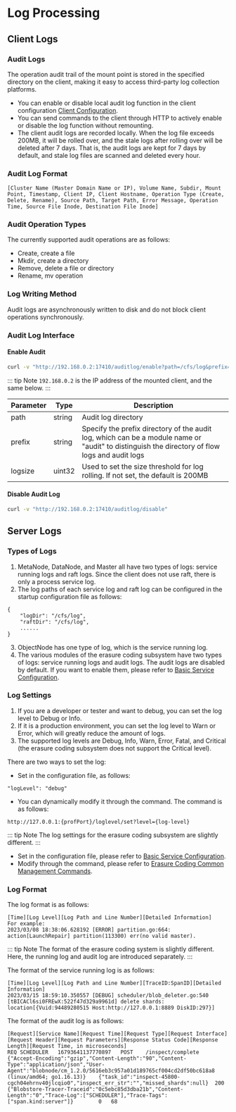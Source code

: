 # Log Processing

## Client Logs

### Audit Logs
The operation audit trail of the mount point is stored in the specified directory on the client, making it easy to access third-party log collection platforms.

- You can enable or disable local audit log function in the client configuration [Client Configuration](../maintenance/configs/client.md).
- You can send commands to the client through HTTP to actively enable or disable the log function without remounting.
- The client audit logs are recorded locally. When the log file exceeds 200MB, it will be rolled over, and the stale logs after rolling over will be deleted after 7 days. That is, the audit logs are kept for 7 days by default, and stale log files are scanned and deleted every hour.

### Audit Log Format

```text
[Cluster Name (Master Domain Name or IP), Volume Name, Subdir, Mount Point, Timestamp, Client IP, Client Hostname, Operation Type (Create, Delete, Rename), Source Path, Target Path, Error Message, Operation Time, Source File Inode, Destination File Inode]
```

### Audit Operation Types

The currently supported audit operations are as follows:

- Create, create a file
- Mkdir, create a directory
- Remove, delete a file or directory
- Rename, mv operation

### Log Writing Method

Audit logs are asynchronously written to disk and do not block client operations synchronously.

### Audit Log Interface

#### Enable Audit

```bash
curl -v "http://192.168.0.2:17410/auditlog/enable?path=/cfs/log&prefix=client2&logsize=1024"
```
::: tip Note
`192.168.0.2` is the IP address of the mounted client, and the same below.
:::

| Parameter | Type   | Description                                                                                                                                   |
|-----------|--------|-----------------------------------------------------------------------------------------------------------------------------------------------|
| path      | string | Audit log directory                                                                                                                           |
| prefix    | string | Specify the prefix directory of the audit log, which can be a module name or "audit" to distinguish the directory of flow logs and audit logs |
| logsize   | uint32 | Used to set the size threshold for log rolling. If not set, the default is 200MB                                                              |

#### Disable Audit Log

```bash
curl -v "http://192.168.0.2:17410/auditlog/disable"
```

## Server Logs

### Types of Logs
1. MetaNode, DataNode, and Master all have two types of logs: service running logs and raft logs. Since the client does not use raft, there is only a process service log.
2. The log paths of each service log and raft log can be configured in the startup configuration file as follows:
```
{
    "logDir": "/cfs/log",
    "raftDir": "/cfs/log",
    ......
}
```
3. ObjectNode has one type of log, which is the service running log.
4. The various modules of the erasure coding subsystem have two types of logs: service running logs and audit logs. The audit logs are disabled by default. If you want to enable them, please refer to [Basic Service Configuration](./configs/blobstore/base.md).

### Log Settings

1. If you are a developer or tester and want to debug, you can set the log level to Debug or Info.
2. If it is a production environment, you can set the log level to Warn or Error, which will greatly reduce the amount of logs.
3. The supported log levels are Debug, Info, Warn, Error, Fatal, and Critical (the erasure coding subsystem does not support the Critical level).

There are two ways to set the log:

- Set in the configuration file, as follows:
```
"logLevel": "debug"
```
- You can dynamically modify it through the command. The command is as follows:
```
http://127.0.0.1:{profPort}/loglevel/set?level={log-level}
```

::: tip Note
The log settings for the erasure coding subsystem are slightly different.
:::

- Set in the configuration file, please refer to [Basic Service Configuration](./configs/blobstore/base.md).
- Modify through the command, please refer to [Erasure Coding Common Management Commands](./admin-api/blobstore/base.md).

### Log Format

The log format is as follows:

```text
[Time][Log Level][Log Path and Line Number][Detailed Information]
For example:
2023/03/08 18:38:06.628192 [ERROR] partition.go:664: action[LaunchRepair] partition(113300) err(no valid master).
```

::: tip Note
The format of the erasure coding system is slightly different. Here, the running log and audit log are introduced separately.
:::

The format of the service running log is as follows:

```test
[Time][Log Level][Log Path and Line Number][TraceID:SpanID][Detailed Information]
2023/03/15 18:59:10.350557 [DEBUG] scheduler/blob_deleter.go:540 [tBICACl6si0FREwX:522f47d329a9961d] delete shards: location[{Vuid:94489280515 Host:http://127.0.0.1:8889 DiskID:297}]
```

The format of the audit log is as follows:

```text
[Request][Service Name][Request Time][Request Type][Request Interface][Request Header][Request Parameters][Response Status Code][Response Length][Request Time, in microseconds]
REQ	SCHEDULER	16793641137770897	POST	/inspect/complete	{"Accept-Encoding":"gzip","Content-Length":"90","Content-Type":"application/json","User-Agent":"blobnode/cm_1.2.0/5616eb3c957a01d189765cf004cd2df50bc618a8 (linux/amd64; go1.16.13)}	{"task_id":"inspect-45800-cgch04ehrnv40jlcqio0","inspect_err_str":"","missed_shards":null}	200	{"Blobstore-Tracer-Traceid":"0c5ebc85d3dba21b","Content-Length":"0","Trace-Log":["SCHEDULER"],"Trace-Tags":["span.kind:server"]}		0	68
```